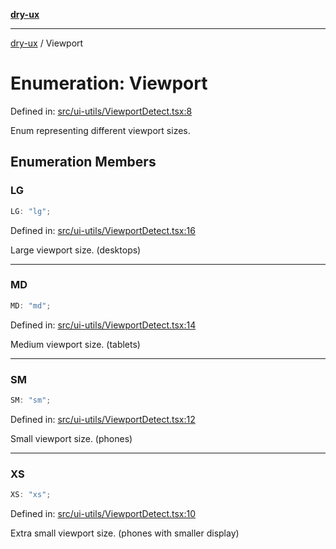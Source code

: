 [**dry-ux**](../README.md)

***

[dry-ux](../globals.md) / Viewport

# Enumeration: Viewport

Defined in: [src/ui-utils/ViewportDetect.tsx:8](https://github.com/navedr/dry-ux/blob/86c22f6b530b5213bb68b86926f9eb34d851fb9f/src/ui-utils/ViewportDetect.tsx#L8)

Enum representing different viewport sizes.

## Enumeration Members

### LG

```ts
LG: "lg";
```

Defined in: [src/ui-utils/ViewportDetect.tsx:16](https://github.com/navedr/dry-ux/blob/86c22f6b530b5213bb68b86926f9eb34d851fb9f/src/ui-utils/ViewportDetect.tsx#L16)

Large viewport size. (desktops)

***

### MD

```ts
MD: "md";
```

Defined in: [src/ui-utils/ViewportDetect.tsx:14](https://github.com/navedr/dry-ux/blob/86c22f6b530b5213bb68b86926f9eb34d851fb9f/src/ui-utils/ViewportDetect.tsx#L14)

Medium viewport size. (tablets)

***

### SM

```ts
SM: "sm";
```

Defined in: [src/ui-utils/ViewportDetect.tsx:12](https://github.com/navedr/dry-ux/blob/86c22f6b530b5213bb68b86926f9eb34d851fb9f/src/ui-utils/ViewportDetect.tsx#L12)

Small viewport size. (phones)

***

### XS

```ts
XS: "xs";
```

Defined in: [src/ui-utils/ViewportDetect.tsx:10](https://github.com/navedr/dry-ux/blob/86c22f6b530b5213bb68b86926f9eb34d851fb9f/src/ui-utils/ViewportDetect.tsx#L10)

Extra small viewport size. (phones with smaller display)
